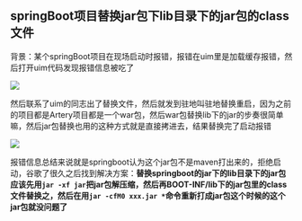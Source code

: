 ## springBoot项目替换jar包下lib目录下的jar包的class文件

背景：某个springBoot项目在现场启动时报错，报错在uim里是加载缓存报错，然后打开uim代码发现报错信息被吃了

![](http://bed.thunisoft.com:9000/ibed/2019/06/17/e77abd8be06a4046aca5b842c0a4c763.png)

然后联系了uim的同志出了替换文件，然后就发到驻地叫驻地替换重启，因为之前的项目都是Artery项目都是一个war包，然后war包替换lib下的jar的步奏很简单嘛，然后jar包替换也用的这种方式就是直接拷进去，结果替换完了启动报错

![](http://bed.thunisoft.com:9000/ibed/2019/06/17/7ff44302cd654831964c418464b5f17a.png)

报错信息总结来说就是springboot认为这个jar包不是maven打出来的，拒绝启动，谷歌了很久之后找到解决方案：**替换springboot的jar下的lib目录下的jar包应该先用`jar -xf jar`把jar包解压缩，然后再BOOT-INF/lib下的jar包里的class文件替换之，然后在用`jar -cfM0 xxx.jar *`命令重新打成jar包这个时候的这个jar包就没问题了**